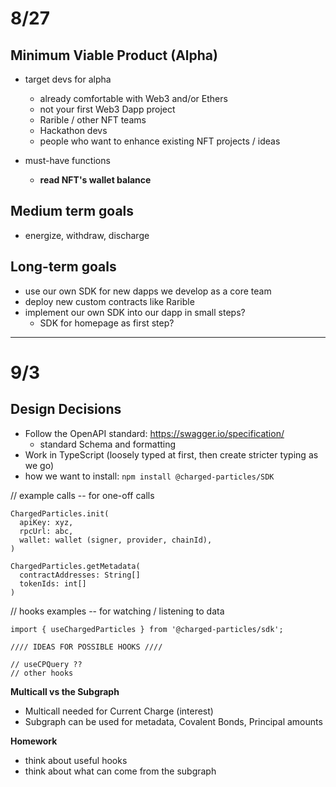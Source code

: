 # 8/27

## Minimum Viable Product (Alpha)

- target devs for alpha
  - already comfortable with Web3 and/or Ethers
  - not your first Web3 Dapp project
  - Rarible / other NFT teams
  - Hackathon devs
  - people who want to enhance existing NFT projects / ideas

- must-have functions
  - **read NFT's wallet balance**

## Medium term goals
  - energize, withdraw, discharge

## Long-term goals

- use our own SDK for new dapps we develop as a core team
- deploy new custom contracts like Rarible
- implement our own SDK into our dapp in small steps?
  - SDK for homepage as first step?   

---

# 9/3

## Design Decisions

- Follow the OpenAPI standard: https://swagger.io/specification/
  - standard Schema and formatting
- Work in TypeScript (loosely typed at first, then create stricter typing as we go)
- how we want to install: `npm install @charged-particles/SDK`

// example calls -- for one-off calls
```
ChargedParticles.init(
  apiKey: xyz,
  rpcUrl: abc,
  wallet: wallet (signer, provider, chainId),
)

ChargedParticles.getMetadata(
  contractAddresses: String[]
  tokenIds: int[]
)
```

// hooks examples -- for watching / listening to data
```
import { useChargedParticles } from '@charged-particles/sdk';

//// IDEAS FOR POSSIBLE HOOKS ////

// useCPQuery ??
// other hooks
```

**Multicall vs the Subgraph**
- Multicall needed for Current Charge (interest)
- Subgraph can be used for metadata, Covalent Bonds, Principal amounts

**Homework**
- think about useful hooks
- think about what can come from the subgraph
